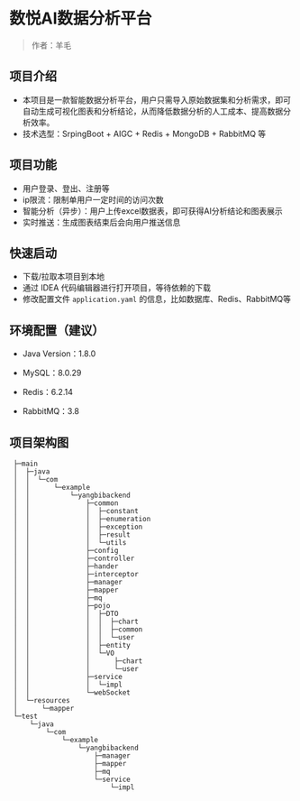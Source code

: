 # 数悦AI数据分析平台

> 作者：羊毛

## 项目介绍

- 本项目是一款智能数据分析平台，用户只需导入原始数据集和分析需求，即可自动生成可视化图表和分析结论，从而降低数据分析的人工成本、提高数据分析效率。
- 技术选型：SrpingBoot + AIGC + Redis + MongoDB + RabbitMQ 等

## 项目功能

- 用户登录、登出、注册等
- ip限流：限制单用户一定时间的访问次数
- 智能分析（异步）：用户上传excel数据表，即可获得AI分析结论和图表展示
- 实时推送：生成图表结束后会向用户推送信息

## 快速启动

- 下载/拉取本项目到本地
- 通过 IDEA 代码编辑器进行打开项目，等待依赖的下载
- 修改配置文件 `application.yaml` 的信息，比如数据库、Redis、RabbitMQ等

## 环境配置（建议）

- Java Version：1.8.0

- MySQL：8.0.29

- Redis：6.2.14

- RabbitMQ：3.8

## 项目架构图

```
 ├─main
 │  ├─java
 │  │  └─com
 │  │      └─example
 │  │          └─yangbibackend
 │  │              ├─common
 │  │              │  ├─constant
 │  │              │  ├─enumeration
 │  │              │  ├─exception
 │  │              │  ├─result
 │  │              │  └─utils
 │  │              ├─config
 │  │              ├─controller
 │  │              ├─hander
 │  │              ├─interceptor
 │  │              ├─manager
 │  │              ├─mapper
 │  │              ├─mq
 │  │              ├─pojo
 │  │              │  ├─DTO
 │  │              │  │  ├─chart
 │  │              │  │  ├─common
 │  │              │  │  └─user
 │  │              │  ├─entity
 │  │              │  └─VO
 │  │              │      ├─chart
 │  │              │      └─user
 │  │              ├─service
 │  │              │  └─impl
 │  │              └─webSocket
 │  └─resources
 │      └─mapper
 └─test
     └─java
         └─com
             └─example
                 └─yangbibackend
                     ├─manager
                     ├─mapper
                     ├─mq
                     └─service
                         └─impl
```